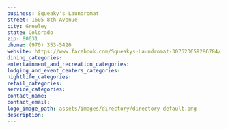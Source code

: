 ```yaml
---
business: Squeaky's Laundromat
street: 1605 8th Avenue
city: Greeley
state: Colorado
zip: 80631
phone: (970) 353-5420
website: https://www.facebook.com/Squeakys-Laundromat-307623659286784/
dining_categories: 
entertainment_and_recreation_categories: 
lodging_and_event_centers_categories: 
nightlife_categories: 
retail_categories: 
service_categories: 
contact_name: 
contact_email: 
logo_image_path: assets/images/directory/directory-default.png
description: 
---
```

